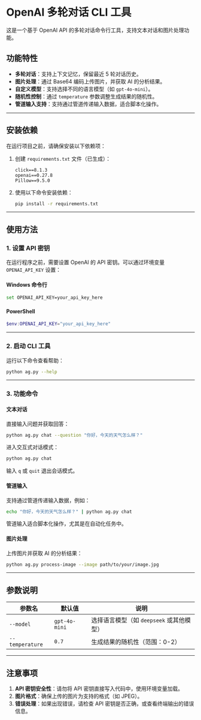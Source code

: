 # OpenAI 多轮对话 CLI 工具

这是一个基于 OpenAI API 的多轮对话命令行工具，支持文本对话和图片处理功能。

## 功能特性

- **多轮对话**：支持上下文记忆，保留最近 5 轮对话历史。
- **图片处理**：通过 Base64 编码上传图片，并获取 AI 的分析结果。
- **自定义模型**：支持选择不同的语言模型（如 `gpt-4o-mini`）。
- **随机性控制**：通过 `temperature` 参数调整生成结果的随机性。
- **管道输入支持**：支持通过管道传递输入数据，适合脚本化操作。

---

## 安装依赖

在运行项目之前，请确保安装以下依赖项：

1. 创建 `requirements.txt` 文件（已生成）：
   ```plaintext
   click==8.1.3
   openai==0.27.8
   Pillow==9.5.0
   ```

2. 使用以下命令安装依赖：
   ```bash
   pip install -r requirements.txt
   ```

---

## 使用方法

### 1. 设置 API 密钥

在运行程序之前，需要设置 OpenAI 的 API 密钥。可以通过环境变量 `OPENAI_API_KEY` 设置：

#### Windows 命令行
```bash
set OPENAI_API_KEY=your_api_key_here
```

#### PowerShell
```powershell
$env:OPENAI_API_KEY="your_api_key_here"
```

---

### 2. 启动 CLI 工具

运行以下命令查看帮助：
```bash
python ag.py --help
```

---

### 3. 功能命令

#### **文本对话**
直接输入问题并获取回答：
```bash
python ag.py chat --question "你好，今天的天气怎么样？"
```

进入交互式对话模式：
```bash
python ag.py chat
```
输入 `q` 或 `quit` 退出会话模式。

#### **管道输入**
支持通过管道传递输入数据，例如：
```bash
echo "你好，今天的天气怎么样？" | python ag.py chat
```
管道输入适合脚本化操作，尤其是在自动化任务中。

#### **图片处理**
上传图片并获取 AI 的分析结果：
```bash
python ag.py process-image --image path/to/your/image.jpg
```

---

## 参数说明

| 参数名         | 默认值         | 说明                                   |
|----------------|----------------|----------------------------------------|
| `--model`      | `gpt-4o-mini`  | 选择语言模型（如 `deepseek` 或其他模型）|
| `--temperature`| `0.7`          | 生成结果的随机性（范围：0-2）          |

---

## 注意事项

1. **API 密钥安全性**：请勿将 API 密钥直接写入代码中，使用环境变量加载。
2. **图片格式**：确保上传的图片为支持的格式（如 JPEG）。
3. **错误处理**：如果出现错误，请检查 API 密钥是否正确，或查看终端输出的错误信息。